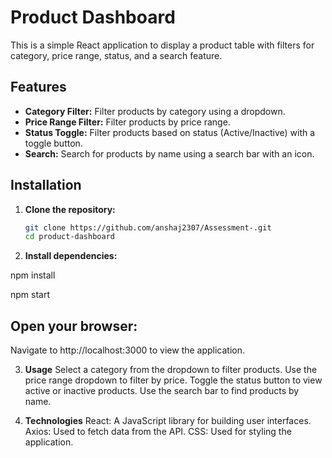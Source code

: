 # Product Dashboard

This is a simple React application to display a product table with filters for category, price range, status, and a search feature.

## Features

- **Category Filter:** Filter products by category using a dropdown.
- **Price Range Filter:** Filter products by price range.
- **Status Toggle:** Filter products based on status (Active/Inactive) with a toggle button.
- **Search:** Search for products by name using a search bar with an icon.

## Installation

1. **Clone the repository:**

   ```bash
   git clone https://github.com/anshaj2307/Assessment-.git
   cd product-dashboard

2. **Install dependencies:**

npm install
    

npm start

## Open your browser:

Navigate to http://localhost:3000 to view the application.

3. **Usage**
Select a category from the dropdown to filter products.
Use the price range dropdown to filter by price.
Toggle the status button to view active or inactive products.
Use the search bar to find products by name.

4. **Technologies**
React: A JavaScript library for building user interfaces.
Axios: Used to fetch data from the API.
CSS: Used for styling the application.